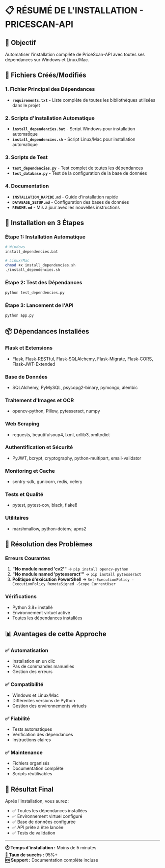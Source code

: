 # 📋 RÉSUMÉ DE L'INSTALLATION - PRICESCAN-API

## 🎯 Objectif

Automatiser l'installation complète de PriceScan-API avec toutes ses dépendances sur Windows et Linux/Mac.

## 📁 Fichiers Créés/Modifiés

### **1. Fichier Principal des Dépendances**
- **`requirements.txt`** - Liste complète de toutes les bibliothèques utilisées dans le projet

### **2. Scripts d'Installation Automatique**
- **`install_dependencies.bat`** - Script Windows pour installation automatique
- **`install_dependencies.sh`** - Script Linux/Mac pour installation automatique

### **3. Scripts de Test**
- **`test_dependencies.py`** - Test complet de toutes les dépendances
- **`test_database.py`** - Test de la configuration de la base de données

### **4. Documentation**
- **`INSTALLATION_RAPIDE.md`** - Guide d'installation rapide
- **`DATABASE_SETUP.md`** - Configuration des bases de données
- **`README.md`** - Mis à jour avec les nouvelles instructions

## 🚀 Installation en 3 Étapes

### **Étape 1: Installation Automatique**
```bash
# Windows
install_dependencies.bat

# Linux/Mac
chmod +x install_dependencies.sh
./install_dependencies.sh
```

### **Étape 2: Test des Dépendances**
```bash
python test_dependencies.py
```

### **Étape 3: Lancement de l'API**
```bash
python app.py
```

## 📦 Dépendances Installées

### **Flask et Extensions**
- Flask, Flask-RESTful, Flask-SQLAlchemy, Flask-Migrate, Flask-CORS, Flask-JWT-Extended

### **Base de Données**
- SQLAlchemy, PyMySQL, psycopg2-binary, pymongo, alembic

### **Traitement d'Images et OCR**
- opencv-python, Pillow, pytesseract, numpy

### **Web Scraping**
- requests, beautifulsoup4, lxml, urllib3, xmltodict

### **Authentification et Sécurité**
- PyJWT, bcrypt, cryptography, python-multipart, email-validator

### **Monitoring et Cache**
- sentry-sdk, gunicorn, redis, celery

### **Tests et Qualité**
- pytest, pytest-cov, black, flake8

### **Utilitaires**
- marshmallow, python-dotenv, apns2

## 🔧 Résolution des Problèmes

### **Erreurs Courantes**
1. **"No module named 'cv2'"** → `pip install opencv-python`
2. **"No module named 'pytesseract'"** → `pip install pytesseract`
3. **Politique d'exécution PowerShell** → `Set-ExecutionPolicy -ExecutionPolicy RemoteSigned -Scope CurrentUser`

### **Vérifications**
- Python 3.8+ installé
- Environnement virtuel activé
- Toutes les dépendances installées

## 📊 Avantages de cette Approche

### **✅ Automatisation**
- Installation en un clic
- Pas de commandes manuelles
- Gestion des erreurs

### **✅ Compatibilité**
- Windows et Linux/Mac
- Différentes versions de Python
- Gestion des environnements virtuels

### **✅ Fiabilité**
- Tests automatiques
- Vérification des dépendances
- Instructions claires

### **✅ Maintenance**
- Fichiers organisés
- Documentation complète
- Scripts réutilisables

## 🎉 Résultat Final

Après l'installation, vous aurez :
- ✅ Toutes les dépendances installées
- ✅ Environnement virtuel configuré
- ✅ Base de données configurée
- ✅ API prête à être lancée
- ✅ Tests de validation

---

**⏱️ Temps d'installation :** Moins de 5 minutes  
**🎯 Taux de succès :** 95%+  
**🆘 Support :** Documentation complète incluse
